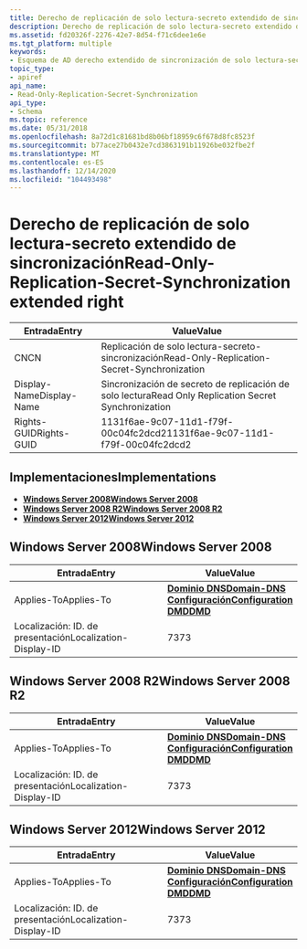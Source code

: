 ```yaml
---
title: Derecho de replicación de solo lectura-secreto extendido de sincronización
description: Derecho de replicación de solo lectura-secreto extendido de sincronización
ms.assetid: fd20326f-2276-42e7-8d54-f71c6dee1e6e
ms.tgt_platform: multiple
keywords:
- Esquema de AD derecho extendido de sincronización de solo lectura-secreto-replicación
topic_type:
- apiref
api_name:
- Read-Only-Replication-Secret-Synchronization
api_type:
- Schema
ms.topic: reference
ms.date: 05/31/2018
ms.openlocfilehash: 8a72d1c81681bd8b06bf18959c6f678d8fc8523f
ms.sourcegitcommit: b77ace27b0432e7cd3863191b11926be032fbe2f
ms.translationtype: MT
ms.contentlocale: es-ES
ms.lasthandoff: 12/14/2020
ms.locfileid: "104493498"
---
```

# <a name="read-only-replication-secret-synchronization-extended-right"></a><span data-ttu-id="0b12c-104">Derecho de replicación de solo lectura-secreto extendido de sincronización</span><span class="sxs-lookup"><span data-stu-id="0b12c-104">Read-Only-Replication-Secret-Synchronization extended right</span></span>



| <span data-ttu-id="0b12c-105">Entrada</span><span class="sxs-lookup"><span data-stu-id="0b12c-105">Entry</span></span> | <span data-ttu-id="0b12c-106">Value</span><span class="sxs-lookup"><span data-stu-id="0b12c-106">Value</span></span> |
|--------------|----------------------------------------------|
| <span data-ttu-id="0b12c-107">CN</span><span class="sxs-lookup"><span data-stu-id="0b12c-107">CN</span></span>           | <span data-ttu-id="0b12c-108">Replicación de solo lectura-secreto-sincronización</span><span class="sxs-lookup"><span data-stu-id="0b12c-108">Read-Only-Replication-Secret-Synchronization</span></span> |
| <span data-ttu-id="0b12c-109">Display-Name</span><span class="sxs-lookup"><span data-stu-id="0b12c-109">Display-Name</span></span> | <span data-ttu-id="0b12c-110">Sincronización de secreto de replicación de solo lectura</span><span class="sxs-lookup"><span data-stu-id="0b12c-110">Read Only Replication Secret Synchronization</span></span> |
| <span data-ttu-id="0b12c-111">Rights-GUID</span><span class="sxs-lookup"><span data-stu-id="0b12c-111">Rights-GUID</span></span>  | <span data-ttu-id="0b12c-112">1131f6ae-9c07-11d1-f79f-00c04fc2dcd2</span><span class="sxs-lookup"><span data-stu-id="0b12c-112">1131f6ae-9c07-11d1-f79f-00c04fc2dcd2</span></span>         |



## <a name="implementations"></a><span data-ttu-id="0b12c-113">Implementaciones</span><span class="sxs-lookup"><span data-stu-id="0b12c-113">Implementations</span></span>

-   [<span data-ttu-id="0b12c-114">**Windows Server 2008**</span><span class="sxs-lookup"><span data-stu-id="0b12c-114">**Windows Server 2008**</span></span>](#windows-server-2008)
-   [<span data-ttu-id="0b12c-115">**Windows Server 2008 R2**</span><span class="sxs-lookup"><span data-stu-id="0b12c-115">**Windows Server 2008 R2**</span></span>](#windows-server-2008-r2)
-   [<span data-ttu-id="0b12c-116">**Windows Server 2012**</span><span class="sxs-lookup"><span data-stu-id="0b12c-116">**Windows Server 2012**</span></span>](#windows-server-2012)

## <a name="windows-server-2008"></a><span data-ttu-id="0b12c-117">Windows Server 2008</span><span class="sxs-lookup"><span data-stu-id="0b12c-117">Windows Server 2008</span></span>



| <span data-ttu-id="0b12c-118">Entrada</span><span class="sxs-lookup"><span data-stu-id="0b12c-118">Entry</span></span> | <span data-ttu-id="0b12c-119">Value</span><span class="sxs-lookup"><span data-stu-id="0b12c-119">Value</span></span> |
|-------------------------|----------------------------------------------------------------------------------------------------------------------------------|
| <span data-ttu-id="0b12c-120">Applies-To</span><span class="sxs-lookup"><span data-stu-id="0b12c-120">Applies-To</span></span>              | [<span data-ttu-id="0b12c-121">**Dominio DNS**</span><span class="sxs-lookup"><span data-stu-id="0b12c-121">**Domain-DNS**</span></span>](c-domaindns.md)<br/> [<span data-ttu-id="0b12c-122">**Configuración**</span><span class="sxs-lookup"><span data-stu-id="0b12c-122">**Configuration**</span></span>](c-configuration.md)<br/> [<span data-ttu-id="0b12c-123">**DMD**</span><span class="sxs-lookup"><span data-stu-id="0b12c-123">**DMD**</span></span>](c-dmd.md)<br/> |
| <span data-ttu-id="0b12c-124">Localización: ID. de presentación</span><span class="sxs-lookup"><span data-stu-id="0b12c-124">Localization-Display-ID</span></span> | <span data-ttu-id="0b12c-125">73</span><span class="sxs-lookup"><span data-stu-id="0b12c-125">73</span></span>                                                                                                                               |



## <a name="windows-server-2008-r2"></a><span data-ttu-id="0b12c-126">Windows Server 2008 R2</span><span class="sxs-lookup"><span data-stu-id="0b12c-126">Windows Server 2008 R2</span></span>



| <span data-ttu-id="0b12c-127">Entrada</span><span class="sxs-lookup"><span data-stu-id="0b12c-127">Entry</span></span> | <span data-ttu-id="0b12c-128">Value</span><span class="sxs-lookup"><span data-stu-id="0b12c-128">Value</span></span> |
|-------------------------|----------------------------------------------------------------------------------------------------------------------------------|
| <span data-ttu-id="0b12c-129">Applies-To</span><span class="sxs-lookup"><span data-stu-id="0b12c-129">Applies-To</span></span>              | [<span data-ttu-id="0b12c-130">**Dominio DNS**</span><span class="sxs-lookup"><span data-stu-id="0b12c-130">**Domain-DNS**</span></span>](c-domaindns.md)<br/> [<span data-ttu-id="0b12c-131">**Configuración**</span><span class="sxs-lookup"><span data-stu-id="0b12c-131">**Configuration**</span></span>](c-configuration.md)<br/> [<span data-ttu-id="0b12c-132">**DMD**</span><span class="sxs-lookup"><span data-stu-id="0b12c-132">**DMD**</span></span>](c-dmd.md)<br/> |
| <span data-ttu-id="0b12c-133">Localización: ID. de presentación</span><span class="sxs-lookup"><span data-stu-id="0b12c-133">Localization-Display-ID</span></span> | <span data-ttu-id="0b12c-134">73</span><span class="sxs-lookup"><span data-stu-id="0b12c-134">73</span></span>                                                                                                                               |



## <a name="windows-server-2012"></a><span data-ttu-id="0b12c-135">Windows Server 2012</span><span class="sxs-lookup"><span data-stu-id="0b12c-135">Windows Server 2012</span></span>



| <span data-ttu-id="0b12c-136">Entrada</span><span class="sxs-lookup"><span data-stu-id="0b12c-136">Entry</span></span> | <span data-ttu-id="0b12c-137">Value</span><span class="sxs-lookup"><span data-stu-id="0b12c-137">Value</span></span> |
|-------------------------|----------------------------------------------------------------------------------------------------------------------------------|
| <span data-ttu-id="0b12c-138">Applies-To</span><span class="sxs-lookup"><span data-stu-id="0b12c-138">Applies-To</span></span>              | [<span data-ttu-id="0b12c-139">**Dominio DNS**</span><span class="sxs-lookup"><span data-stu-id="0b12c-139">**Domain-DNS**</span></span>](c-domaindns.md)<br/> [<span data-ttu-id="0b12c-140">**Configuración**</span><span class="sxs-lookup"><span data-stu-id="0b12c-140">**Configuration**</span></span>](c-configuration.md)<br/> [<span data-ttu-id="0b12c-141">**DMD**</span><span class="sxs-lookup"><span data-stu-id="0b12c-141">**DMD**</span></span>](c-dmd.md)<br/> |
| <span data-ttu-id="0b12c-142">Localización: ID. de presentación</span><span class="sxs-lookup"><span data-stu-id="0b12c-142">Localization-Display-ID</span></span> | <span data-ttu-id="0b12c-143">73</span><span class="sxs-lookup"><span data-stu-id="0b12c-143">73</span></span>                                                                                                                               |



 

 





